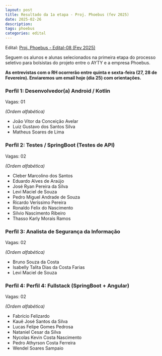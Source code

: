 ```yaml
---
layout: post
title: Resultado da 1a etapa - Proj. Phoebus (fev 2025)
date: 2025-02-26
description: 
tags: phoebus
categories: edital
---
```


Edital: [Proj. Phoebus - Edital-08 (Fev 2025)](https://ayty.org/editais/2025-02-11-phoebus-edital/)

Seguem os alunos e alunas selecionados na primeira etapa do processo seletivo para bolsistas do projeto entre o AYTY e a empresa Phoebus.

**As entrevistas com o RH ocorrerão entre quinta e sexta-feira (27, 28 de Fevereiro). Enviaremos um email hoje (dia 25) com orientações.**


### Perfil 1: Desenvolvedor(a) Android / Kotlin

Vagas: 01

*(Ordem alfabética)*

- João Vitor da Conceição Avelar
- Luiz Gustavo dos Santos Silva
- Matheus Soares de Lima

### Perfil 2: Testes / SpringBoot (Testes de API)

Vagas: 02

*(Ordem alfabética)*

- Cleber Marcolino dos Santos
- Eduardo Alves de Araújo 
- José Ryan Pereira da Silva
- Levi Maciel de Souza
- Pedro Miguel Andrade de Souza
- Ricardo Veríssimo Pereira
- Ronaldo Felix do Nascimento
- Silvio Nascimento Ribeiro
- Thasso Karly Morais Ramos

### Perfil 3: Analista de Segurança da Informação

Vagas: 02

*(Ordem alfabética)*

- Bruno Souza da Costa
- Isabelly Talita Dias da Costa Farias
- Levi Maciel de Souza

### Perfil 4: Perfil 4: Fullstack (SpringBoot + Angular)

Vagas: 02

*(Ordem alfabética)*

- Fabrício Felizardo
- Kauê José Santos da Silva
- Lucas Felipe Gomes Pedrosa
- Nataniel Cesar da Silva 
- Nycolas Kevin Costa Nascimento
- Pedro Athyrson Costa Ferreira
- Wendel Soares Sampaio
